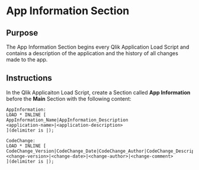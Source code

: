 # App Information Section

## Purpose

The App Information Section begins every Qlik Application Load Script and contains a description of the application and the history of all changes made to the app.

## Instructions

In the Qlik Applicaiton Load Script, create a Section called **App Information** before the **Main** Section with the following content:

```
AppInformation:  
LOAD * INLINE [  
AppInformation_Name|AppInformation_Description  
<application-name>|<application-description>  
](delimiter is |);

CodeChange:  
LOAD * INLINE [  
CodeChange_Version|CodeChange_Date|CodeChange_Author|CodeChange_Description  
<change-version>|<change-date>|<change-author>|<change-comment>  
](delimiter is |);

```
